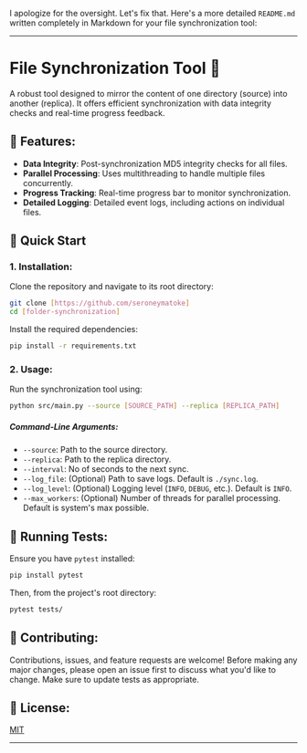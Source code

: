 I apologize for the oversight. Let's fix that. Here's a more detailed `README.md` written completely in Markdown for your file synchronization tool:

---

# File Synchronization Tool 📂

A robust tool designed to mirror the content of one directory (source) into another (replica). It offers efficient synchronization with data integrity checks and real-time progress feedback.

## 🌟 Features:

- **Data Integrity**: Post-synchronization MD5 integrity checks for all files.
- **Parallel Processing**: Uses multithreading to handle multiple files concurrently.
- **Progress Tracking**: Real-time progress bar to monitor synchronization.
- **Detailed Logging**: Detailed event logs, including actions on individual files.

## 🚀 Quick Start

### 1. Installation:

Clone the repository and navigate to its root directory:

```bash
git clone [https://github.com/seroneymatoke]
cd [folder-synchronization]
```

Install the required dependencies:

```bash
pip install -r requirements.txt
```

### 2. Usage:

Run the synchronization tool using:

```bash
python src/main.py --source [SOURCE_PATH] --replica [REPLICA_PATH]
```

##### Command-Line Arguments:

- `--source`: Path to the source directory.
- `--replica`: Path to the replica directory.
- `--interval`: No of seconds to the next sync.
- `--log_file`: (Optional) Path to save logs. Default is `./sync.log`.
- `--log_level`: (Optional) Logging level (`INFO`, `DEBUG`, etc.). Default is `INFO`.
- `--max_workers`: (Optional) Number of threads for parallel processing. Default is system's max possible.

## 🔧 Running Tests:

Ensure you have `pytest` installed:

```bash
pip install pytest
```

Then, from the project's root directory:

```bash
pytest tests/
```

## 📝 Contributing:

Contributions, issues, and feature requests are welcome! Before making any major changes, please open an issue first to discuss what you'd like to change. Make sure to update tests as appropriate.

## 📜 License:

[MIT](https://choosealicense.com/licenses/mit/)

---
